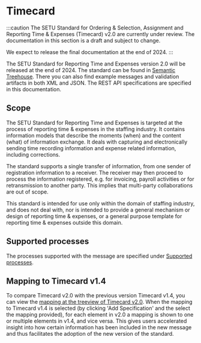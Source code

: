 # Timecard

:::caution
The SETU Standard for Ordering & Selection, Assignment and Reporting Time & Expenses (Timecard) v2.0 are currently under review. The documentation in this section is a draft and subject to change.

We expect to release the final documentation at the end of 2024.
:::

The SETU Standard for Reporting Time and Expenses version 2.0 will be released at the end of 2024. The standard can be found in [Semantic Treehouse](https://setu.semantic-treehouse.nl/specifications). There you can also find example messages and validation artifacts in both XML and JSON. The REST API specifications are specified in this documentation.

## Scope
The SETU Standard for Reporting Time and Expenses is targeted at the process of reporting time & expenses in the staffing industry. It contains information models that describe the moments (when) and the content (what) of information exchange. It deals with capturing and electronically sending time recording information and expense related information, including corrections.

The standard supports a single transfer of information, from one sender of registration information to a receiver. The receiver may then proceed to process the information registered, e.g. for invoicing, payroll activities or for retransmission to another party. This implies that multi-party collaborations are out of scope.

This standard is intended for use only within the domain of staffing industry, and does not deal with, nor is intended to provide a general mechanism or design of reporting time & expenses, or a general purpose template for reporting time & expenses outside this domain.

## Supported processes
The processes supported with the message are specified under [Supported processes](Processes).

## Mapping to Timecard v1.4
To compare Timecard v2.0 with the previous version Timecard v1.4, you can view the [mapping at the treeview of Timecard v2.0](https://setu.semantic-treehouse.nl/message-model-tree/Message_39a2ff1b-43b3-40fc-930e-d85488bb57bb?panes=element_tree:Message_39a2ff1b-43b3-40fc-930e-d85488bb57bb:qvsi8y:primary,element_tree:Property_1478175108759638:u5oe3d). When the mapping to Timecard v1.4 is selected (by clicking 'Add Specification' and the select the mapping provided), for each element in v2.0 a mapping is shown to one or multiple elements in v1.4, and vice versa. This gives users accelerated insight into how certain information has been included in the new message and thus facilitates the adoption of the new version of the standard.